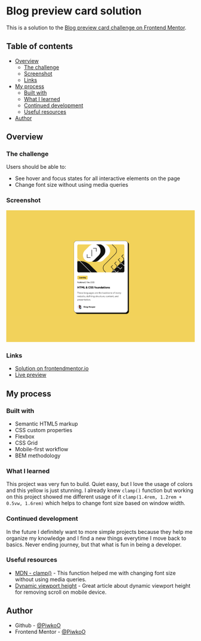 # Blog preview card solution

This is a solution to the [Blog preview card challenge on Frontend Mentor](https://www.frontendmentor.io/challenges/blog-preview-card-ckPaj01IcS).

## Table of contents

- [Overview](#overview)
  - [The challenge](#the-challenge)
  - [Screenshot](#screenshot)
  - [Links](#links)
- [My process](#my-process)
  - [Built with](#built-with)
  - [What I learned](#what-i-learned)
  - [Continued development](#continued-development)
  - [Useful resources](#useful-resources)
- [Author](#author)

## Overview

### The challenge

Users should be able to:

- See hover and focus states for all interactive elements on the page
- Change font size without using media queries

### Screenshot

![Project preview](./design/project-preview.png)

### Links

- [Solution on frontendmentor.io]()
- [Live preview]()

## My process

### Built with

- Semantic HTML5 markup
- CSS custom properties
- Flexbox
- CSS Grid
- Mobile-first workflow
- BEM methodology

### What I learned

This project was very fun to build. Quiet easy, but I love the usage of colors and this yellow is just stunning. I already knew `clamp()` function but working on this project showed me different usage of it `clamp(1.4rem, 1.2rem + 0.5vw, 1.6rem)` which helps to change font size based on window width.

### Continued development

In the future I definitely want to more simple projects because they help me organize my knowledge and I find a new things everytime I move back to basics. Never ending journey, but that what is fun in being a developer.

### Useful resources

- [MDN - clamp()](https://developer.mozilla.org/en-US/docs/Web/CSS/clamp) - This function helped me with changing font size without using media queries.
- [Dynamic viewport height](https://dev.to/frehner/css-vh-dvh-lvh-svh-and-vw-units-27k4) - Great article about dynamic viewport height for removing scroll on mobile device.

## Author

- Github - [@PiwkoO](https://github.com/PiwkoO)
- Frontend Mentor - [@PiwkoO](https://www.frontendmentor.io/profile/PiwkoO)